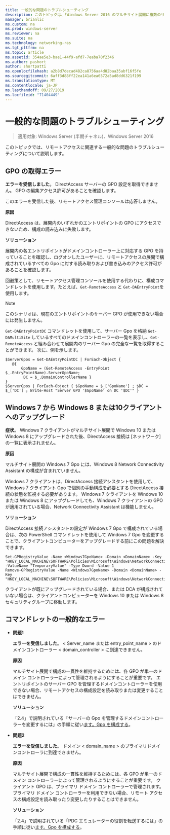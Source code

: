 ```yaml
---
title: 一般的な問題のトラブルシューティング
description: このトピックは、「Windows Server 2016 のマルチサイト展開に複数のリモートアクセスサーバーを展開する」の一部です。
manager: brianlic
ms.custom: na
ms.prod: windows-server
ms.reviewer: na
ms.suite: na
ms.technology: networking-ras
ms.tgt_pltfrm: na
ms.topic: article
ms.assetid: 354ae5e3-bae1-44f9-afd7-7eaba70f2346
ms.author: pashort
author: shortpatti
ms.openlocfilehash: a2b8d7decad482ca8756aa4d82baa35abf16f5fe
ms.sourcegitcommit: 6aff3d88ff22ea141a6ea6572a5ad8dd6321f199
ms.translationtype: MT
ms.contentlocale: ja-JP
ms.lasthandoff: 09/27/2019
ms.locfileid: "71404449"
---
```

# <a name="troubleshooting-general-issues"></a>一般的な問題のトラブルシューティング

>適用対象: Windows Server (半期チャネル)、Windows Server 2016

このトピックでは、リモートアクセスに関連する一般的な問題のトラブルシューティングについて説明します。  
  
## <a name="gpo-retrieval-error"></a>GPO の取得エラー  
**エラーを受信しました**。 DirectAccess サーバーの GPO 設定を取得できません。 GPO の編集アクセス許可があることを確認します。  
  
このエラーを受信した後、リモートアクセス管理コンソールは応答しません。  
  
**原因**  
  
DirectAccess は、展開内のいずれかのエントリポイントの GPO にアクセスできないため、構成の読み込みに失敗します。  
  
**ソリューション**  
  
展開内の各エントリポイントがドメインコントローラー上に対応する GPO を持っていることを確認し、ログオンしたユーザーに、リモートアクセスの展開で構成されているすべての Gpo に対する読み取りおよび書き込みのアクセス許可があることを確認します。  
  
回避策として、リモートアクセス管理コンソールを使用する代わりに、構成コマンドレットを使用します。たとえば、`Get-RemoteAccess` と `Get-DAEntryPoint`を使用します。  
  
> [!NOTE]  
> このシナリオは、現在のエントリポイントのサーバー GPO が使用できない場合には発生しません。  
  
`Get-DAEntryPointDC` コマンドレットを使用して、サーバー Gpo を格納 `Get-DAMultiSite` しているすべてのドメインコントローラーの一覧を表示し、`Get-RemoteAccess` と組み合わせて展開内のサーバー Gpo の完全な一覧を取得することができます。 次に、例を示します。  
  
```  
$ServerGpos = Get-DAEntryPointDC | ForEach-Object {   
   @{   
       GpoName = (Get-RemoteAccess -EntryPoint $_.EntryPointName).ServerGpoName;   
        DC = $_.DomainControllerName }   
}  
$ServerGpos | ForEach-Object { $GpoName = $_['GpoName'] ; $DC = $_['DC'] ; Write-Host "Server GPO '$GpoName' on DC '$DC'" }  
```  
  
## <a name="windows-7-to-windows-8-or-10-client-upgrade"></a>Windows 7 から Windows 8 または10クライアントへのアップグレード  
**症状**。 Windows 7 クライアントがマルチサイト展開で Windows 10 または Windows 8 にアップグレードされた後、DirectAccess 接続は [ネットワーク] の一覧に表示されません。  
  
**原因**  
  
マルチサイト展開の Windows 7 Gpo には、Windows 8 Network Connectivity Assistant の構成が含まれていません。  
  
 Windows 7 クライアントは、DirectAccess 接続アシスタントを使用して、Windows 7 クライアント Gpo で個別の手動構成を必要とする DirectAccess 接続の状態を監視する必要があります。 Windows 7 クライアントを Windows 10 または Windows 8 にアップグレードしても、Windows 7 クライアントの GPO が適用されている場合、Network Connectivity Assistant は機能しません。  
  
**ソリューション**  
  
DirectAccess 接続アシスタントの設定が Windows 7 Gpo で構成されている場合は、次の PowerShell コマンドレットを使用して Windows 7 Gpo を変更することで、クライアントコンピューターをアップグレードする前にこの問題を解決できます。  
  
```  
Set-GPRegistryValue -Name <Windows7GpoName> -Domain <DomainName> -Key "HKEY_LOCAL_MACHINE\SOFTWARE\Policies\Microsoft\Windows\NetworkConnectivityAssistant" -ValueName "TemporaryValue" -Type Dword -Value 1  
Remove-GPRegistryValue -Name <Windows7GpoName> -Domain <DomainName> -Key "HKEY_LOCAL_MACHINE\SOFTWARE\Policies\Microsoft\Windows\NetworkConnectivityAssistant"  
```  
  
クライアントが既にアップグレードされている場合、または DCA が構成されていない場合は、クライアントコンピューターを Windows 10 または Windows 8 セキュリティグループに移動します。  
  
## <a name="general-cmdlet-errors"></a>コマンドレットの一般的なエラー  
  
-   **問題1**  
  
    **エラーを受信しました**。 < Server_name または entry_point_name > のドメインコントローラー < domain_controller > に到達できません。  
  
    **原因**  
  
    マルチサイト展開で構成の一貫性を維持するためには、各 GPO が単一のドメイン コントローラーによって管理されるようにすることが重要です。 エントリポイントのサーバー GPO を管理するドメインコントローラーを使用できない場合、リモートアクセスの構成設定を読み取りまたは変更することはできません。  
  
    **ソリューション**  
  
    「2.4」で説明されている「サーバーの Gpo を管理するドメインコントローラーを変更するには」の手順に従い[ます。Gpo を構成する](assetId:///b1960686-a81e-4f48-83f1-cc4ea484df43#ConfigGPOs)。  
  
-   **問題2**  
  
    **エラーを受信しました**。 ドメイン < domain_name > のプライマリドメインコントローラに到達できません。  
  
    **原因**  
  
    マルチサイト展開で構成の一貫性を維持するためには、各 GPO が単一のドメイン コントローラーによって管理されるようにすることが重要です。 クライアント GPO は、プライマリ ドメイン コントローラーで管理されます。 プライマリ ドメイン コントローラーを利用できない場合、リモート アクセスの構成設定を読み取ったり変更したりすることはできません。  
  
    **ソリューション**  
  
    「2.4」で説明されている「PDC エミュレーターの役割を転送するには」の手順に従い[ます。Gpo を構成する](assetId:///b1960686-a81e-4f48-83f1-cc4ea484df43#ConfigGPOs)。  
  


